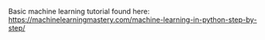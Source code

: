 Basic machine learning tutorial found here: https://machinelearningmastery.com/machine-learning-in-python-step-by-step/
